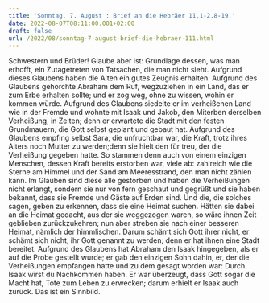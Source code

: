 ```yaml
---
title: 'Sonntag, 7. August : Brief an die Hebräer 11,1-2.8-19.'
date: 2022-08-07T08:11:00.001+02:00
draft: false
url: /2022/08/sonntag-7-august-brief-die-hebraer-111.html
---
```


Schwestern und Brüder! Glaube aber ist: Grundlage dessen, was man erhofft, ein Zutagetreten von Tatsachen, die man nicht sieht. Aufgrund dieses Glaubens haben die Alten ein gutes Zeugnis erhalten. Aufgrund des Glaubens gehorchte Abraham dem Ruf, wegzuziehen in ein Land, das er zum Erbe erhalten sollte; und er zog weg, ohne zu wissen, wohin er kommen würde. Aufgrund des Glaubens siedelte er im verheißenen Land wie in der Fremde und wohnte mit Isaak und Jakob, den Miterben derselben Verheißung, in Zelten; denn er erwartete die Stadt mit den festen Grundmauern, die Gott selbst geplant und gebaut hat. Aufgrund des Glaubens empfing selbst Sara, die unfruchtbar war, die Kraft, trotz ihres Alters noch Mutter zu werden;denn sie hielt den für treu, der die Verheißung gegeben hatte. So stammen denn auch von einem einzigen Menschen, dessen Kraft bereits erstorben war, viele ab: zahlreich wie die Sterne am Himmel und der Sand am Meeresstrand, den man nicht zählen kann. Im Glauben sind diese alle gestorben und haben die Verheißungen nicht erlangt, sondern sie nur von fern geschaut und gegrüßt und sie haben bekannt, dass sie Fremde und Gäste auf Erden sind. Und die, die solches sagen, geben zu erkennen, dass sie eine Heimat suchen. Hätten sie dabei an die Heimat gedacht, aus der sie weggezogen waren, so wäre ihnen Zeit geblieben zurückzukehren; nun aber streben sie nach einer besseren Heimat, nämlich der himmlischen. Darum schämt sich Gott ihrer nicht, er schämt sich nicht, ihr Gott genannt zu werden; denn er hat ihnen eine Stadt bereitet. Aufgrund des Glaubens hat Abraham den Isaak hingegeben, als er auf die Probe gestellt wurde; er gab den einzigen Sohn dahin, er, der die Verheißungen empfangen hatte und zu dem gesagt worden war: Durch Isaak wirst du Nachkommen haben. Er war überzeugt, dass Gott sogar die Macht hat, Tote zum Leben zu erwecken; darum erhielt er Isaak auch zurück. Das ist ein Sinnbild.